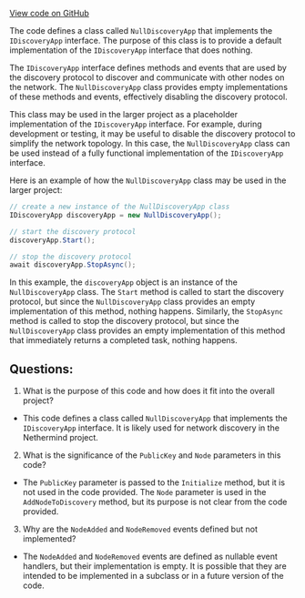 [View code on GitHub](https://github.com/nethermindeth/nethermind/Nethermind.Network.Discovery/NullDiscoveryApp.cs)

The code defines a class called `NullDiscoveryApp` that implements the `IDiscoveryApp` interface. The purpose of this class is to provide a default implementation of the `IDiscoveryApp` interface that does nothing. 

The `IDiscoveryApp` interface defines methods and events that are used by the discovery protocol to discover and communicate with other nodes on the network. The `NullDiscoveryApp` class provides empty implementations of these methods and events, effectively disabling the discovery protocol. 

This class may be used in the larger project as a placeholder implementation of the `IDiscoveryApp` interface. For example, during development or testing, it may be useful to disable the discovery protocol to simplify the network topology. In this case, the `NullDiscoveryApp` class can be used instead of a fully functional implementation of the `IDiscoveryApp` interface. 

Here is an example of how the `NullDiscoveryApp` class may be used in the larger project:

```csharp
// create a new instance of the NullDiscoveryApp class
IDiscoveryApp discoveryApp = new NullDiscoveryApp();

// start the discovery protocol
discoveryApp.Start();

// stop the discovery protocol
await discoveryApp.StopAsync();
```

In this example, the `discoveryApp` object is an instance of the `NullDiscoveryApp` class. The `Start` method is called to start the discovery protocol, but since the `NullDiscoveryApp` class provides an empty implementation of this method, nothing happens. Similarly, the `StopAsync` method is called to stop the discovery protocol, but since the `NullDiscoveryApp` class provides an empty implementation of this method that immediately returns a completed task, nothing happens.
## Questions: 
 1. What is the purpose of this code and how does it fit into the overall project?
- This code defines a class called `NullDiscoveryApp` that implements the `IDiscoveryApp` interface. It is likely used for network discovery in the Nethermind project.

2. What is the significance of the `PublicKey` and `Node` parameters in this code?
- The `PublicKey` parameter is passed to the `Initialize` method, but it is not used in the code provided. The `Node` parameter is used in the `AddNodeToDiscovery` method, but its purpose is not clear from the code provided.

3. Why are the `NodeAdded` and `NodeRemoved` events defined but not implemented?
- The `NodeAdded` and `NodeRemoved` events are defined as nullable event handlers, but their implementation is empty. It is possible that they are intended to be implemented in a subclass or in a future version of the code.